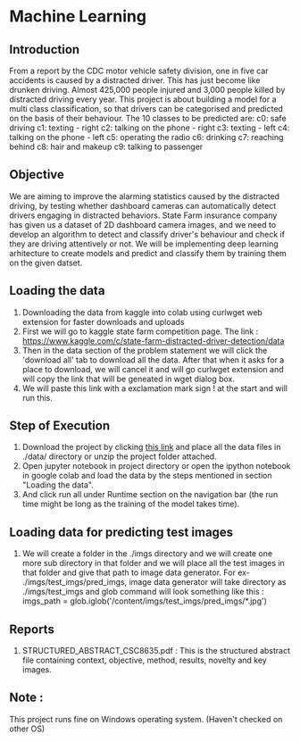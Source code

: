 # Machine Learning

## Introduction
From a report by the CDC motor vehicle safety division, one in five car accidents is caused by a distracted driver.
This has just become like drunken driving. Almost 425,000 people injured and 3,000 people killed by distracted driving every year.
This project is about building a model for a multi class classification, so that drivers can be categorised and predicted on the basis of their behaviour.
The 10 classes to be predicted are:
c0: safe driving
c1: texting - right
c2: talking on the phone - right
c3: texting - left
c4: talking on the phone - left
c5: operating the radio
c6: drinking
c7: reaching behind
c8: hair and makeup
c9: talking to passenger

## Objective

We are aiming to improve the alarming statistics caused by the distracted driving, by testing whether dashboard cameras can automatically detect drivers engaging in distracted behaviors.
State Farm insurance company has given us a dataset of 2D dashboard camera images, and we need to develop an algorithm to detect and classify driver's behaviour and check if they are driving attentively or not.
We will be implementing deep learning arhitecture to create models and predict and classify them by training them on the given datset.

## Loading the data
1. Downloading the data from kaggle into colab using curlwget web extension for faster downloads and uploads
2. First we will go to kaggle state farm competition page. The link : https://www.kaggle.com/c/state-farm-distracted-driver-detection/data
3. Then in the data section of the problem statement we will click the 'download all' tab to download all the data. After that when it asks for a place to download, we will cancel it and will go curlwget extension
and will copy the link that will be geneated in wget dialog box.
4. We will paste this link with a exclamation mark sign ! at the start and will run this.


## Step of Execution
1. Download the project by clicking [this link](https://github.com/JyotsnaVerma19/Distracted_driver_detection) and place all the data files in ./data/ directory or  unzip the project folder attached.
2. Open jupyter notebook in project directory or open the ipython notebook in google colab and load the data by the steps mentioned in section "Loading the data".
3. And click run all under Runtime section on the navigation bar (the run time might be long as the training of the model takes time). 

## Loading data for predicting test images
1. We will create a folder in the ./imgs directory and we will create one more sub directory in that folder and we will place all the test images in that folder and give that path to image data generator.
For ex- ./imgs/test_imgs/pred_imgs, image data generator will take directory as ./imgs/test_imgs and glob command will look something like this : imgs_path = glob.iglob('/content/imgs/test_imgs/pred_imgs/*.jpg')

## Reports
1. STRUCTURED_ABSTRACT_CSC8635.pdf : This is the structured abstract file containing context, objective, method, results, novelty and key images.

## Note : 
This project runs fine on Windows operating system. (Haven't checked on other OS)